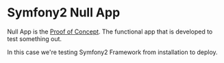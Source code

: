 # Symfony2 Null App

Null App is the [Proof of Concept](http://en.wikipedia.org/wiki/Proof_of_concept). The functional app that is developed to test something out.

In this case we're testing Symfony2 Framework from installation to deploy.
